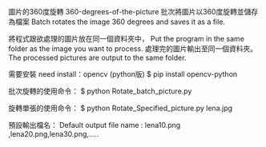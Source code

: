 圖片的360度旋轉
360-degrees-of-the-picture
批次將圖片以360度旋轉並儲存為檔案
Batch rotates the image 360 degrees and saves it as a file.

將程式跟欲處理的圖片放在同一個資料夾中，
Put the program in the same folder as the image you want to process.
處理完的圖片輸出至同一個資料夾。
The processed pictures are output to the same folder.

需要安裝 need install：opencv (python版)
$ pip install opencv-python
 
 
批次旋轉的使用命令：
$ python Rotate_batch_picture.py


旋轉單張的使用命令：
$ python Rotate_Specified_picture.py lena.jpg

預設輸出檔名：
Default output file name : lena10.png ,lena20.png,lena30.png,.....
